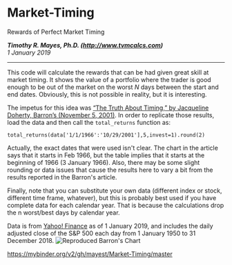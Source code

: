 # Market-Timing
Rewards of Perfect Market Timing

**_Timothy R. Mayes, Ph.D. (http://www.tvmcalcs.com)_**  
*1 January 2019*

*******
This code will calculate the rewards that can be had given great skill at market timing. It shows the value of a portfolio where the trader is good enough to be out of the market on the worst *N* days between the start and end dates. Obviously, this is not possible in reality, but it is interesting.

The impetus for this idea was [“The Truth About Timing,” by Jacqueline Doherty, Barron’s (November 5, 2001)](https://www.barrons.com/articles/SB1004756712494481760). In order to replicate those results, load the data and then call the `total_returns` function as:

```total_returns(data['1/1/1966':'10/29/2001'],5,invest=1).round(2)```

Actually, the exact dates that were used isn't clear. The chart in the article says that it starts in Feb 1966, but the table implies that it starts at the beginning of 1966 (3 January 1966). Also, there may be some slight rounding or data issues that cause the results here to vary a bit from the results reported in the Barron's article.

Finally, note that you can substitute your own data (different index or stock, different time frame, whatever), but this is probably best used if you have complete data for each calendar year. That is because the calculations drop the n worst/best days by calendar year.

Data is from [Yahoo! Finance](https://finance.yahoo.com/quote/%5EGSPC/history?period1=-631126800&period2=1546326000&interval=1d&filter=history&frequency=1d) as of 1 January 2019, and includes the daily adjusted close of the S&P 500 each day from 1 January 1950 to 31 December 2018.
![Reproduced Barron's Chart](https://github.com/mayest/Market-Timing/blob/master/Barrons%20Chart.jpg)

https://mybinder.org/v2/gh/mayest/Market-Timing/master

